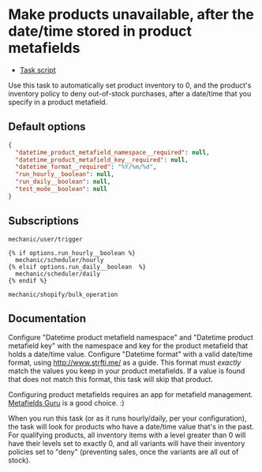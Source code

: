 # Make products unavailable, after the date/time stored in product metafields

* [Task script](./script.liquid)

Use this task to automatically set product inventory to 0, and the product's inventory policy to deny out-of-stock purchases, after a date/time that you specify in a product metafield.

## Default options

```json
{
  "datetime_product_metafield_namespace__required": null,
  "datetime_product_metafield_key__required": null,
  "datetime_format__required": "%Y/%m/%d",
  "run_hourly__boolean": null,
  "run_daily__boolean": null,
  "test_mode__boolean": null
}
```

## Subscriptions

```liquid
mechanic/user/trigger

{% if options.run_hourly__boolean %}
  mechanic/scheduler/hourly
{% elsif options.run_daily__boolean  %}
  mechanic/scheduler/daily
{% endif %}

mechanic/shopify/bulk_operation
```

## Documentation

Configure "Datetime product metafield namespace" and "Datetime product metafield key" with the namespace and key for the product metafield that holds a date/time value. Configure "Datetime format" with a valid date/time format, using http://www.strfti.me/ as a guide. This format must _exactly_ match the values you keep in your product metafields. If a value is found that does not match this format, this task will skip that product.

Configuring product metafields requires an app for metafield management. [Metafields Guru](https://apps.shopify.com/metafields-editor-2) is a good choice. :)

When you run this task (or as it runs hourly/daily, per your configuration), the task will look for products who have a date/time value that's in the past. For qualifying products, all inventory items with a level greater than 0 will have their levels set to exactly 0, and all variants will have their inventory policies set to "deny" (preventing sales, once the variants are all out of stock).